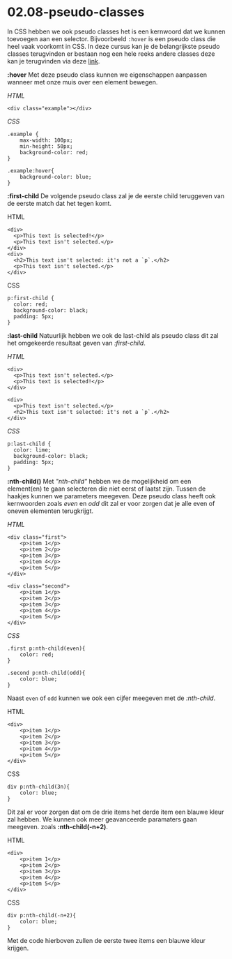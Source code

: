 <link rel="stylesheet" href="../../templates/main.css"></link>

# 02.08-pseudo-classes
In CSS hebben we ook pseudo classes het is een kernwoord dat we kunnen toevoegen aan een selector. Bijvoorbeeld ```:hover``` is een pseudo class die heel vaak voorkomt in CSS. In deze cursus kan je de belangrijkste pseudo classes terugvinden er bestaan nog een hele reeks andere classes deze kan je terugvinden via deze [link](https://www.w3schools.com/css/css_pseudo_classes.asp).


**:hover** Met deze pseudo class kunnen we eigenschappen aanpassen wanneer met onze muis over een element bewegen.

*HTML*
```
<div class="example"></div>
```


*CSS*
```
.example {
    max-width: 100px;
    min-height: 50px;
    background-color: red;
}

.example:hover{
    background-color: blue;
}
```
**:first-child** De volgende pseudo class zal je de eerste child teruggeven van de eerste match dat het tegen komt.

HTML
```
<div>
  <p>This text is selected!</p>
  <p>This text isn't selected.</p>
</div>
<div>
  <h2>This text isn't selected: it's not a `p`.</h2>
  <p>This text isn't selected.</p>
</div>
```

CSS
```
p:first-child {
  color: red;
  background-color: black;
  padding: 5px;
}
```

**:last-child** Natuurlijk hebben we ook de last-child als pseudo class dit zal het omgekeerde resultaat geven van *:first-child*.

*HTML*
```
<div>
  <p>This text isn't selected.</p>
  <p>This text is selected!</p>
</div>

<div>
  <p>This text isn't selected.</p>
  <h2>This text isn't selected: it's not a `p`.</h2>
</div>
```

*CSS*
```
p:last-child {
  color: lime;
  background-color: black;
  padding: 5px;
}
```

<div style='page-break-after: always;'></div>

**:nth-child()** Met *"nth-child"* hebben we de mogelijkheid om een element(en) te gaan selecteren die niet eerst of laatst zijn. Tussen de haakjes kunnen we parameters meegeven. Deze pseudo class heeft ook kernwoorden zoals *even* en *odd* dit zal er voor zorgen dat je alle even of oneven elementen terugkrijgt.

*HTML*
```
<div class="first">
    <p>item 1</p>
    <p>item 2</p>
    <p>item 3</p>
    <p>item 4</p>
    <p>item 5</p>
</div>

<div class="second">
    <p>item 1</p>
    <p>item 2</p>
    <p>item 3</p>
    <p>item 4</p>
    <p>item 5</p>
</div>
```

*CSS*
```
.first p:nth-child(even){
    color: red;
}

.second p:nth-child(odd){
    color: blue;
}
```

<div style='page-break-after: always;'></div>

Naast ```even``` of ```odd``` kunnen we ook een cijfer meegeven met de *:nth-child*.

HTML
```
<div>
    <p>item 1</p>
    <p>item 2</p>
    <p>item 3</p>
    <p>item 4</p>
    <p>item 5</p>
</div>
```

CSS
```
div p:nth-child(3n){
    color: blue;
}
```

Dit zal er voor zorgen dat om de drie items het derde item een blauwe kleur zal hebben. We kunnen ook meer geavanceerde paramaters gaan meegeven. zoals **:nth-child(-n+2)**.

HTML
```
<div>
    <p>item 1</p>
    <p>item 2</p>
    <p>item 3</p>
    <p>item 4</p>
    <p>item 5</p>
</div>
```

CSS
```
div p:nth-child(-n+2){
    color: blue;
}
```

Met de code hierboven zullen de eerste twee items een blauwe kleur krijgen.
